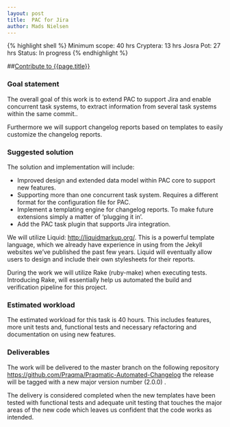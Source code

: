 ```yaml
---
layout: post
title:  PAC for Jira
author: Mads Nielsen
---
```



{% highlight shell %}
Minimum scope:   40 hrs
Cryptera:        13 hrs
Josra Pot:       27 hrs
Status:          In progress
{% endhighlight %}

##[Contribute to {{page.title}}](/sow/)

### Goal statement

The overall goal of this work is to extend PAC to support Jira and enable concurrent task systems, to extract information from several task systems within the same commit..

Furthermore we will support changelog reports based on templates to easily customize the changelog reports.

### Suggested solution

The solution and implementation will include:

- Improved design and extended data model within PAC core to support new features.
- Supporting more than one concurrent task system. Requires a different format for the configuration file for PAC.
- Implement a templating engine for changelog reports. To make future extensions simply a matter of ‘plugging it in’.
- Add the PAC task plugin that supports Jira integration.

We will utilize Liquid: http://liquidmarkup.org/. This is a powerful template language, which we already have experience in using from the Jekyll websites we’ve published the past few years. Liquid will eventually allow users to design and include  their own stylesheets for their reports.

During the work we will utilize Rake (ruby-make) when executing tests. Introducing Rake, will essentially help us automated the build and verification pipeline for this project.


### Estimated workload

The estimated workload for this task is 40 hours. This includes features, more unit tests and, functional tests and necessary refactoring and documentation on using new features.

### Deliverables

The work will be delivered to the master branch on the following repository
https://github.com/Praqma/Praqmatic-Automated-Changelog the release will be tagged with a new major version number (2.0.0) .

The delivery is considered completed when the new templates have been tested with functional tests and adequate unit testing that touches the major areas of the new code which leaves us confident that the code works as intended.
